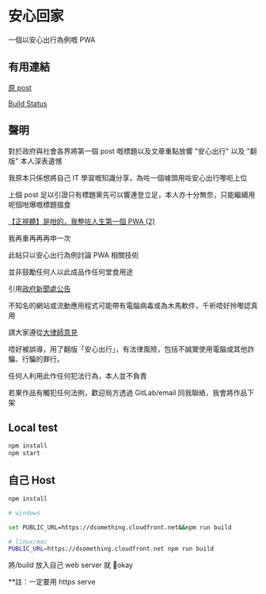 # 安心回家

一個以安心出行為例嘅 PWA

## 有用連結

[原 post](https://lihkg.com/thread/2409365/page/1)

[Build Status](https://gitlab.com/codogo-b/back-home-safe/-/pipelines)

## 聲明

對於政府與社會各界將第一個 post 嘅標題以及文章重點放響 "安心出行" 以及 "翻版"
本人深表遺憾

我原本只係想將自己 IT 學習嘅知識分享，為咗一個噱頭用咗安心出行嚟呃上位

上個 post 足以引證只有標題黨先可以響連登立足，本人亦十分無奈，只能繼續用呢個咁爆嘅標題搵食

[【正視聽】是咁的，我整咗人生第一個 PWA (2)](https://lihkg.com/thread/2404315)

我再重再再再申一次

此帖只以安心出行為例討論 PWA 相關技術

並非鼓勵任何人以此成品作任何堂食用途

引用[政府新聞處公告](https://www.info.gov.hk/gia/general/202102/16/P2021021600529.htm)

不知名的網站或流動應用程式可能帶有電腦病毒或為木馬軟件，千祈唔好拎嚟認真用

請大家遵從[大律師意見](http://cablenews.i-cable.com/ci/news/article/37/722934)

唔好被誤導，用了翻版「安心出行」，有法律風險，包括不誠實使用電腦或其他詐騙、行騙的罪行。

任何人利用此作任何犯法行為，本人並不負責

若果作品有觸犯任何法例，歡迎局方透過 GitLab/email 同我聯絡，我會將作品下架

## Local test

```bash
npm install
npm start
```

## 自己 Host

```bash
npm install

# windows

set PUBLIC_URL=https://dsomething.cloudfront.net&&npm run build

# linux/mac
PUBLIC_URL=https://dsomething.cloudfront.net npm run build
```

將/build 放入自己 web server 就 okay

\*\*註：一定要用 https serve

